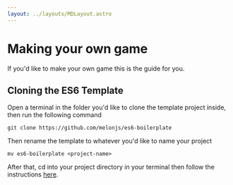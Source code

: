 ```yaml
---
layout: ../layouts/MDLayout.astro
---
```


# Making your own game

If you'd like to make your own game this is the guide for you.

## Cloning the ES6 Template

Open a terminal in the folder you'd like to clone the template project inside, then run the following command

```
git clone https://github.com/melonjs/es6-boilerplate
```

Then rename the template to whatever you'd like to name your project

```
mv es6-boilerplate <project-name>
```

After that, cd into your project directory in your terminal then follow the instructions [here](https://github.com/melonjs/es6-boilerplate).
